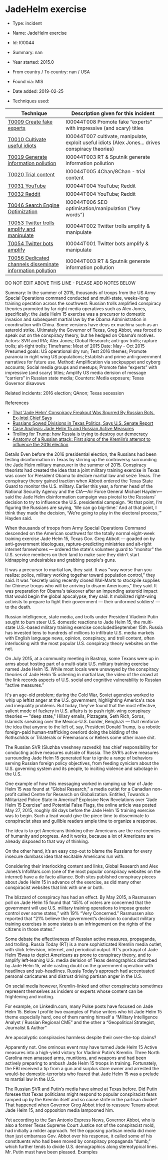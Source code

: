 # JadeHelm exercise

* Type: incident

* Name: JadeHelm exercise

* Id: I00044

* Summary: nan

* Year started: 2015.0

* From country / To country: nan / USA

* Found via: MIS

* Date added: 2019-02-25

* Techniques used: 

| Technique | Description given for this incident |
| --------- | ------------------------- |
| [T0009 Create fake experts](../techniques/T0009.md) | I00044T008 Promote fake “experts” with impressive (and scary) titles |
| [T0010 Cultivate useful idiots](../techniques/T0010.md) | I00044T007 cultivate, manipulate, exploit useful idiots (Alex Jones... drives conspiracy theories) |
| [T0019 Generate information pollution](../techniques/T0019.md) | I00044T003 RT & Sputnik generate information pollution |
| [T0020 Trial content](../techniques/T0020.md) | I00044T005 4Chan/8Chan - trial content |
| [T0031 YouTube](../techniques/T0031.md) | I00044T004 YouTube; Reddit |
| [T0032 Reddit](../techniques/T0032.md) | I00044T004 YouTube; Reddit |
| [T0046 Search Engine Optimization](../techniques/T0046.md) | I00044T006 SEO optimisation/manipulation ("key words") |
| [T0053 Twitter trolls amplify and manipulate](../techniques/T0053.md) | I00044T002 Twitter trolls amplify & manipulate |
| [T0054 Twitter bots amplify](../techniques/T0054.md) | I00044T001 Twitter bots amplify & manipulate |
| [T0056 Dedicated channels disseminate information pollution](../techniques/T0056.md) | I00044T003 RT & Sputnik generate information pollution |

DO NOT EDIT ABOVE THIS LINE - PLEASE ADD NOTES BELOW

Summary:  In the summer of 2015, thousands of troops from the US Army Special Operations command conducted and multi-state, weeks-long training operation across the southwest. Russian trolls amplified conspiracy theories promoted by far right media operatives such as Alex Jones, specifically: the Jade Helm 15 exercise was a precursor to domestic invasion and subsequent martial law by the Obama Administration in coordination with China. Some versions have deus ex machina such as an asteroid strike. Ultimately the Governor of Texas, Greg Abbot, was forced to speak out on the conspiracy theory, but he hedged on Obama’s motives.
Actors: SVR and IRA; Alex Jones; Global Research; anti-gov trolls; rapture trolls; alt-right trolls;
Timeframe: Most of 2015
Date: May - Oct 2015
Presumed goals: US operational dry run; Test 2016 themes; Promote paranoia in right wing US populations; Establish and prime anti-government narratives for future use. 
Method: Amplification via sockpuppet and cyborg accounts; Social media groups and meetups; Promote fake “experts” with impressive (and scary) titles; Amplify US media derision of message “carriers” in Russian state media;
Counters: Media exposure; Texas Governor disavows 

Related incidents: 2016 election; QAnon; Texas secession

References

* [That 'Jade Helm' Conspiracy Freakout Was Spurred By Russian Bots, Ex-Intel Chief Says](https://taskandpurpose.com/jade-helm-conspiracy-russian-bots)
* [Russians Sowed Divisions in Texas Politics, Says U.S. Senate Report](https://www.texasmonthly.com/news/russians-sowed-divisions-texas-politics-says-u-s-senate-report/)
* [Case Analysis: Jade Helm 15 and Russian Active Measures](https://toinformistoinfluence.com/2015/11/16/case-analysis-jade-helm-15-and-russian-active-measures/)
* [Trolling for Trump: how Russia is trying to destroy our democracy](https://warontherocks.com/2016/11/trolling-for-trump-how-russia-is-trying-to-destroy-our-democracy/)
* [Anatomy of a Russian attack: First signs of the Kremlin’s attempt to influence the 2016 election](https://wtop.com/j-j-green-national/2017/09/anatomy-russian-attack-first-signs/slide/1/)

Details
Even before the 2016 presidential election, the Russians had been testing disinformation in Texas by stirring up the controversy surrounding the Jade Helm military maneuver in the summer of 2015. Conspiracy theorists had created the idea that a joint military training exercise in Texas was cover for President Obama to declare martial law and seize Texas. The conspiracy theory gained traction when Abbott ordered the Texas State Guard to monitor the U.S. military. Earlier this year, a former head of the National Security Agency and the CIA—Air Force General Michael Hayden—said the Jade Helm disinformation campaign was pivotal to the Russians’ decision to try to influence the U.S. presidential campaign. “At that point, I’m figuring the Russians are saying, ‘We can go big-time.’ And at that point, I think they made the decision, ‘We’re going to play in the electoral process,’” Hayden said.

When thousands of troops from Army Special Operations Command descended on the American southwest for the totally normal eight-week training exercise Jade Helm 15, Texas Gov. Greg Abbott — goaded on by anti-government ideologues, rapture-predicting ministries and alt-right internet famewhores — ordered the state's volunteer guard to "monitor" the U.S. service members on their land to make sure they didn't start kidnapping undesirables and grabbing people's guns.

It was a precursor to martial law, they said. It was "way worse than you realize: police, military working together toward population control," they said. It was "secretly using recently closed Wal-Marts to stockpile supplies for Chinese troops who will be arriving to disarm Americans," they said. It was preparation for Obama's takeover after an impending asteroid impact that would begin the global apocalypse, they said. It mobilized right-wing activists to prepare to fight their government — their uniformed soldiers! — to the death.

Russian intelligence, state media, and trolls under President Vladimir Putin sought to bum steer U.S. domestic reactions to Jade Helm 15, the multi-state U.S.-based military training exercise concludedSeptember 15th. Russia has invested tens to hundreds of millions to infiltrate U.S. media markets with English language news, opinion, conspiracy, and troll content, often interlocking with the most popular U.S. conspiracy theory websites on the net.

On July 2015, at a community meeting in Bastrop, some Texans were up in arms about hosting part of a multi-state U.S. military training exercise named Jade Helm 15. While most locals were unswayed by the conspiracy theories of Jade Helm 15 ushering in martial law, the video of  the crowd at the link records aspects of U.S. social and cognitive vulnerability to Russian “active measures.”

It's an age-old problem; during the Cold War, Soviet agencies worked to whip up leftist anger at the U.S. government, highlighting America's race and inequality problems. But today, they've found that the most effective, salient mode of fuckery in U.S. affairs is to push right-wing conspiracy theories — "deep state," Hillary emails, Pizzagate, Seth Rich, Soros, Islamists sneaking over the Mexico-U.S. border, Benghazi — that reinforce the idea that anyone to the left of, say, President Donald Trump, is a robotic foreign-paid human-trafficking overlord doing the bidding of the Rothschilds or Trilaterals or Freemasons or Kellers some other inane shit.

The Russian SVR (Sluzhba vneshney razvedki) has chief responsibility for conducting active measures outside of Russia. The SVR’s active measures surrounding Jade Helm 15 generated fear to ignite a range of behaviors serving Russian foreign policy objectives, from feeding cynicism about the U.S. governing system and its people, to inciting violence and sabotage in the U.S.

One example of how this messaging worked in ramping up fear of Jade Helm 15 was found at “Global Research,” a media outlet for a Canadian non-profit called Centre for Research on Globalization. Entitled, Towards a Militarized Police State in America? Explosive New Revelations over “Jade Helm 15 Exercise” and Potential False Flags, the online article was posted May 27, 2015, roughly 48 days before the Jade Helm 15 training exercise was to begin. Such a lead would give the piece time to disseminate to conspiracist sites and gullible readers ample time to organize a response.

The idea is to get Americans thinking other Americans are the real enemies of humanity and progress. And it works, because a lot of Americans are already disposed to that way of thinking.

On the other hand, it’s an easy cop-out to blame the Russians for every insecure dumbass idea that excitable Americans run with.

Considering their interlocking content and links, Global Research and Alex Jones’s InfoWars.com (one of the most popular conspiracy websites on the internet) have a de facto alliance. Both sites published conspiracy pieces about Jade Helm 15 in advance of the exercise, as did many other conspiracist websites that link with one or both.

The blizzard of conspiracy has had an effect. By May 2015, a Rasmussen poll on Jade Helm 15 found that “45% of voters are concerned that the government will use U.S. military training operations to impose greater control over some states,” with 19% “Very Concerned.” Rasmussen also reported that “21% believe the government’s decision to conduct military training exercises in some states is an infringement on the rights of the citizens in those states.”

Some debate the effectiveness of Russian active measures, propaganda, and trolling. Russia Today (RT) is a more sophisticated Kremlin media outlet, with slick television, internet, and periodical output. RT’s portrayal of Jade Helm 15was to depict Americans as prone to conspiracy theory, and to amplify left-leaning U.S. media derision of Texas demographics disturbed by Jade Helm 15, while casting doubt on the government operation with headlines and sub-headlines. Russia Today’s approach had accentuated personal caricatures and distrust driving partisan anger in the U.S.

On social media however, Kremlin-linked and other conspiracists sometimes represent themselves as insiders or experts whose content can be frightening and inciting.

For example, on LinkedIn.com, many Pulse posts have focused on Jade Helm 15. Below I profile two examples of Pulse writers who hit Jade Helm 15 theme especially hard, one of them naming himself a “Military Intelligence Analyst / Russian Regional CME” and the other a “Geopolitical Strategist, Journalist & Author”

Are apocalyptic conspiracies harmless despite their over-the-top claims?

Apparently not. One ominous event may have turned Jade Helm 15 Active measures into a high-yield victory for Vladimir Putin’s Kremlin. Three North Carolina men amassed arms, munitions, and weapons and had been actively preparing to ambush Jade Helm 15 troops in training. Fortunately, the FBI received a tip from a gun and surplus store owner and arrested the would-be domestic-terrorists who feared that Jade Helm 15 was a prelude to martial law in the U.S.

The Russian SVR and Putin’s media have aimed at Texas before. Did Putin foresee that Texas politicians might respond to popular conspiracist fears ramped up by the Kremlin itself and so cause strife in the partisan divide? That happened when Governor Greg Abbot tried to reassure Texans about Jade Helm 15, and opposition media lampooned him.

Yet according to the San Antonio Express News, Governor Abbot, who is also a former Texas Supreme Court Justice not of the conspiracist mold, had initially a milder approach. Yet the opposing partisan media did more than just embarrass Gov. Abbot over his response, it called some of his constituents who had been moved by conspiracy propaganda “dumb,” which further tends to divide U.S. demographics along stereotypical lines. Mr. Putin must have been pleased.
Examples


